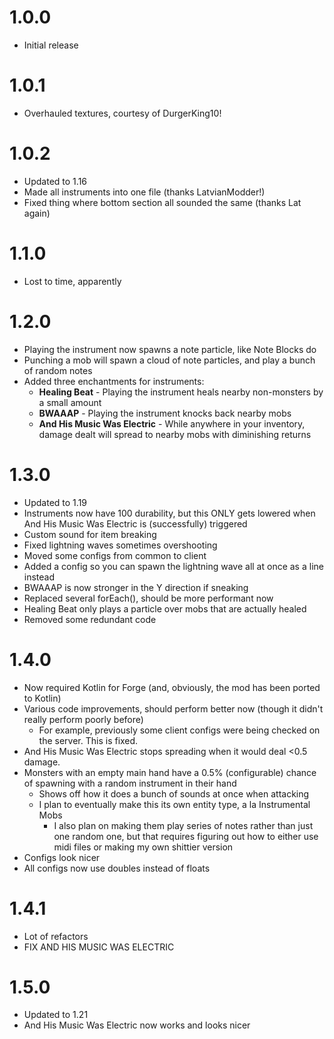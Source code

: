 # 1.0.0

- Initial release

# 1.0.1

- Overhauled textures, courtesy of DurgerKing10!

# 1.0.2

- Updated to 1.16
- Made all instruments into one file (thanks LatvianModder!)
- Fixed thing where bottom section all sounded the same (thanks Lat again)

# 1.1.0

- Lost to time, apparently

# 1.2.0

- Playing the instrument now spawns a note particle, like Note Blocks do
- Punching a mob will spawn a cloud of note particles, and play a bunch of random notes
- Added three enchantments for instruments:
  - **Healing Beat** - Playing the instrument heals nearby non-monsters by a small amount
  - **BWAAAP** - Playing the instrument knocks back nearby mobs
  - **And His Music Was Electric** - While anywhere in your inventory, damage dealt will spread to nearby mobs with diminishing returns

# 1.3.0

- Updated to 1.19
- Instruments now have 100 durability, but this ONLY gets lowered when And His Music Was Electric is (successfully) triggered
- Custom sound for item breaking
- Fixed lightning waves sometimes overshooting
- Moved some configs from common to client
- Added a config so you can spawn the lightning wave all at once as a line instead
- BWAAAP is now stronger in the Y direction if sneaking
- Replaced several forEach(), should be more performant now
- Healing Beat only plays a particle over mobs that are actually healed
- Removed some redundant code

# 1.4.0

- Now required Kotlin for Forge (and, obviously, the mod has been ported to Kotlin)
- Various code improvements, should perform better now (though it didn't really perform poorly before)
  - For example, previously some client configs were being checked on the server. This is fixed.
- And His Music Was Electric stops spreading when it would deal <0.5 damage.
- Monsters with an empty main hand have a 0.5% (configurable) chance of spawning with a random instrument in their hand
  - Shows off how it does a bunch of sounds at once when attacking
  - I plan to eventually make this its own entity type, a la Instrumental Mobs
    - I also plan on making them play series of notes rather than just one random one, but that requires figuring out how to either use midi files or making my own shittier version 
- Configs look nicer
- All configs now use doubles instead of floats


# 1.4.1

- Lot of refactors
- FIX AND HIS MUSIC WAS ELECTRIC

# 1.5.0

- Updated to 1.21
- And His Music Was Electric now works and looks nicer